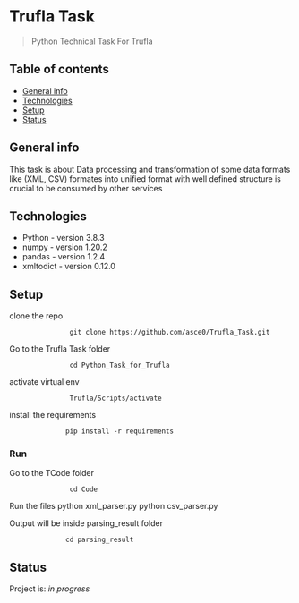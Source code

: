 # Trufla Task
> Python Technical Task For Trufla

## Table of contents
* [General info](#general-info)
* [Technologies](#technologies)
* [Setup](#setup)
* [Status](#status)


## General info
This task is about Data processing and transformation of some data formats like (XML, CSV) formates into  unified
format with well defined structure is crucial to be consumed by other services 


## Technologies
* Python - version 3.8.3
* numpy - version 1.20.2
* pandas - version 1.2.4
* xmltodict - version 0.12.0

## Setup
clone the repo

                   git clone https://github.com/asce0/Trufla_Task.git

Go to the Trufla Task folder

                   cd Python_Task_for_Trufla
activate virtual env

                   Trufla/Scripts/activate


install the requirements

                  pip install -r requirements
                  
### Run 

Go to the TCode folder

                   cd Code
                  
Run the files
                  python xml_parser.py
                  python csv_parser.py

Output will be inside parsing_result folder

                  cd parsing_result



## Status
Project is: _in progress_ 
